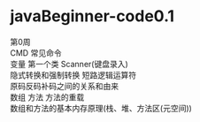 # javaBeginner-code0.1
第0周\
CMD 常见命令 \
变量 第一个类 Scanner(键盘录入)  
隐式转换和强制转换 短路逻辑运算符   
原码反码补码之间的关系和由来  
数组 方法 方法的重载  
数组和方法的基本内存原理(栈、堆、方法区(元空间))  
